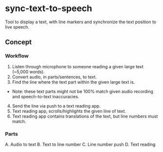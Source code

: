# sync-text-to-speech
Tool to display a text, with line markers and synchronize the text position to live speech.

## Concept

### Workflow

1. Listen through microphone to someone reading a given large text (~5,000 words).
2. Convert audio, in parts/sentences, to text. 
3. Find the line where the text part within the given large text is.
  * Note: these text parts might not be 100% match given audio recording and speech-to-text inaccuracies.
4. Send the line via push to a text reading app.
5. Text reading app, scrolls/highlights the given line of text.
6. Text reading app contains translations of the text, but line numbers must match.


### Parts

A. Audio to text
B. Text to line number
C. Line number push
D. Text reading 

